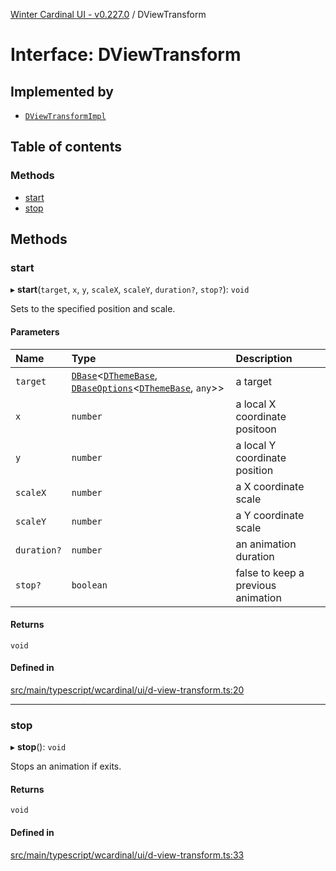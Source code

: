 [Winter Cardinal UI - v0.227.0](../index.md) / DViewTransform

# Interface: DViewTransform

## Implemented by

- [`DViewTransformImpl`](../classes/DViewTransformImpl.md)

## Table of contents

### Methods

- [start](DViewTransform.md#start)
- [stop](DViewTransform.md#stop)

## Methods

### start

▸ **start**(`target`, `x`, `y`, `scaleX`, `scaleY`, `duration?`, `stop?`): `void`

Sets to the specified position and scale.

#### Parameters

| Name | Type | Description |
| :------ | :------ | :------ |
| `target` | [`DBase`](../classes/DBase.md)<[`DThemeBase`](DThemeBase.md), [`DBaseOptions`](DBaseOptions.md)<[`DThemeBase`](DThemeBase.md), `any`\>\> | a target |
| `x` | `number` | a local X coordinate positoon |
| `y` | `number` | a local Y coordinate position |
| `scaleX` | `number` | a X coordinate scale |
| `scaleY` | `number` | a Y coordinate scale |
| `duration?` | `number` | an animation duration |
| `stop?` | `boolean` | false to keep a previous animation |

#### Returns

`void`

#### Defined in

[src/main/typescript/wcardinal/ui/d-view-transform.ts:20](https://github.com/winter-cardinal/winter-cardinal-ui/blob/v0.227.0/src/main/typescript/wcardinal/ui/d-view-transform.ts#L20)

___

### stop

▸ **stop**(): `void`

Stops an animation if exits.

#### Returns

`void`

#### Defined in

[src/main/typescript/wcardinal/ui/d-view-transform.ts:33](https://github.com/winter-cardinal/winter-cardinal-ui/blob/v0.227.0/src/main/typescript/wcardinal/ui/d-view-transform.ts#L33)
